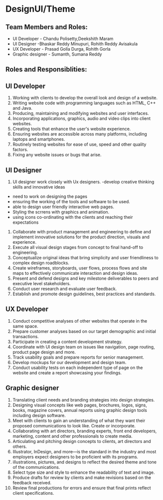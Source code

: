 # DesignUI/Theme

## Team Members and Roles:
- UI Developer     - Chandu Polisetty,Deekshith Maram
- UI Designer      -Bhaskar Reddy Minupuri, Rohith Reddy Avisakula
- UX Developer     - Prasad Golla Durga, Rohith Gorla
- Graphic designer - Sumanth, Sumana Reddy

## Roles and Responsiblities:

## UI Developer
1. Working with clients to develop the overall look and design of a website.
2. Writing website code with programming languages such as HTML, C++ and Java.
3. Producing, maintaining and modifying websites and user interfaces.
4. Incorporating applications, graphics, audio and video clips into client websites.
5. Creating tools that enhance the user's website experience.
6. Ensuring websites are accessible across many platforms, including laptops and smartphones.
7. Routinely testing websites for ease of use, speed and other quality factors.
8. Fixing any website issues or bugs that arise.

## UI Designer
 1. UI designer work closely with Ux designers. 
 -develop creative thinking skills and innovative ideas
 - need to work on designing the pages 
 - ensuring the working of the tools and software to be used.
 - able to design user friendly interactive web pages.
 - Styling the scrrens with graphics and animation.
 - using icons 
co-ordinating with the clients and reaching their expectations 
1. Collaborate with product management and engineering to define and implement innovative solutions for the product direction, visuals    and experience.
2. Execute all visual design stages from concept to final hand-off to engineering.
3. Conceptualize original ideas that bring simplicity and user friendliness to complex design roadblocks.
4. Create wireframes, storyboards, user flows, process flows and site maps to effectively communicate interaction and design ideas.
5. Present and defend designs and key milestone deliverables to peers and executive level stakeholders.
6. Conduct user research and evaluate user feedback.
7. Establish and promote design guidelines, best practices and standards.

## UX Developer

1. Conduct competitive analyses of other websites that operate in the same space.
2. Prepare customer analyses based on our target demographic and initial transactions.
3. Participate in creating a content development strategy.
4. Coordinate with UI design team on issues like navigation, page routing, product page design and more.
5. Track usability goals and prepare reports for senior management.
6. Develop mockups for our development and design team.
7. Conduct usability tests on each independent type of page on the website and create a report showcasing your findings.


## Graphic designer

1. Translating client needs and branding strategies into design strategies.
2. Designing visual concepts like web pages, brochures, logos, signs, books, magazine covers, annual reports using graphic design tools including design software.
3. Meet with clients to gain an understanding of what they want their proposed communications to look like. Create or incorporate.
6. Collaborating with art directors, branding experts, front end developers, marketing, content and other professionals to create media.
7. Articulating and pitching design concepts to clients, art directors and others.
8. Illustrator, InDesign, and more—is the standard in the industry and most employers expect designers to be proficient with its programs.
9. illustrations, pictures, and designs to reflect the desired theme and tone of the communications.
10. Select type size and style to enhance the readability of text and image.
11. Produce drafts for review by clients and make revisions based on the feedback received.
12. Review final productions for errors and ensure that final prints reflect client specifications.


